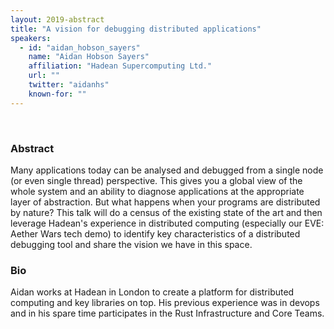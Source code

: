 ```yaml
---
layout: 2019-abstract
title: "A vision for debugging distributed applications"
speakers:
  - id: "aidan_hobson_sayers"
    name: "Aidan Hobson Sayers"
    affiliation: "Hadean Supercomputing Ltd."
    url: ""
    twitter: "aidanhs"
    known-for: ""
---
```


<br/>

### Abstract

Many applications today can be analysed and debugged from a single node (or even single thread) perspective. This gives you a global view of the whole system and an ability to diagnose applications at the appropriate layer of abstraction. But what happens when your programs are distributed by nature? This talk will do a census of the existing state of the art and then leverage Hadean's experience in distributed computing (especially our EVE: Aether Wars tech demo) to identify key characteristics of a distributed debugging tool and share the vision we have in this space.

### Bio

Aidan works at Hadean in London to create a platform for distributed computing and key libraries on top. His previous experience was in devops and in his spare time participates in the Rust Infrastructure and Core Teams.

